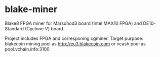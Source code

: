 # blake-miner

Blake8 FPGA miner for Marsohod3 board (Intel MAX10 FPGA) and DE10-Standard (Cyclone V) board.

Project includes FPGA and corresponing cgminer.
Target purpose: blakecoin mining pool as http://eu3.blakecoin.com
or
vcash pool as pool.vchain.info:3100
